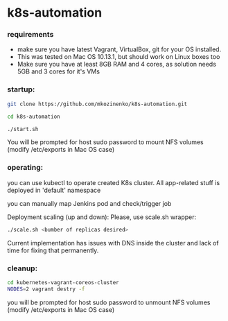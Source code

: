# k8s-automation

### requirements

* make sure you have latest Vagrant, VirtualBox, git for your OS installed.
* This was tested on Mac OS 10.13.1, but should work on Linux boxes too
* Make sure you have at least 8GB RAM and 4 cores, as solution needs 5GB and 3 cores for it's VMs

### startup:

```bash
git clone https://github.com/mkozinenko/k8s-automation.git

cd k8s-automation

./start.sh
```

You will be prompted for host sudo password to mount NFS volumes (modify /etc/exports in Mac OS case)

### operating:

you can use kubectl to operate created K8s cluster. All app-related stuff is deployed in 'default' namespace

you can manually map Jenkins pod and check/trigger job 

Deployment scaling (up and down): Please, use scale.sh wrapper:

```bash
./scale.sh <bumber of replicas desired>
```

Current implementation has issues with DNS inside the cluster and lack of time for fixing that permanently.

### cleanup:

```bash
cd kubernetes-vagrant-coreos-cluster
NODES=2 vagrant destry -f
```

you will be prompted for host sudo password to unmount NFS volumes (modify /etc/exports in Mac OS case)